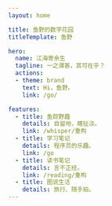 ```yaml
---
layout: home

title: 鱼野的数字花园
titleTemplate: 鱼野

hero:
  name: 江海寄余生
  tagline: 一之谓甚，其可在乎？
  actions:
  - theme: brand
    text: Hi，鱼野。
    link: /go/

features:
  - title: 鱼踪野趣
    details: 自留地，瞎扯淡。
    link: /whisper/重构
  - title: 学习笔记
    details: 程序员的乐趣。
    link: /go
  - title: 读书笔记
    details: 言不正经。
    link: /reading/重构
  - title: 图说生活
    details: 旅行、随手拍。
---
```

